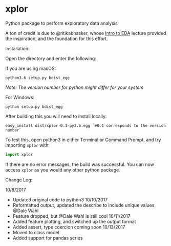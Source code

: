 # xplor
Python package to perform exploratory data analysis

A ton of credit is due to @ritikabhasker, whose [Intro to EDA](https://github.com/ritikabhasker/Intro-to-EDA) lecture  provided the inspiration, and the foundation for this effort.

Installation:

Open the directory and enter the following:

If you are using macOS:
```commandline
python3.6 setup.py bdist_egg
```

_Note: The version number for python might differ for your system_

For Windows:
```commandline
python setup.py bdist_egg
```

After building this you will need to install locally:

```commandline
easy_install dist/xplor-0.1-py3.6.egg `#0.1 corresponds to the version number`
```


To test this, open python3 in either Terminal or Command Prompt, and try importing `xplor` with:

```python
import xplor
```

If there are no error messages, the build was successful.
You can now access `xplor` as you would any other python package.



Change Log:

10/8/2017
- Updated original code to python3
10/10/2017
- Reformatted output, updated the describe to include unique values @Dale Wahl
- Feature dropped, but @Dale Wahl is still cool
10/11/2017
- Added feature plotting, and switched up the output format
- Added assert, type coercion coming soon
10/13/2017
- Moved to class model
- Added support for pandas series
